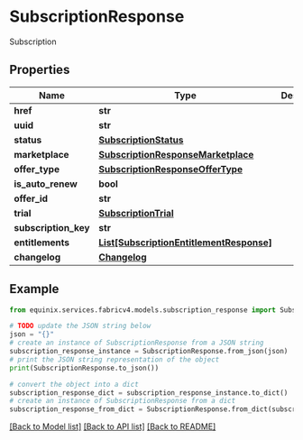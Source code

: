 # SubscriptionResponse

Subscription

## Properties

Name | Type | Description | Notes
------------ | ------------- | ------------- | -------------
**href** | **str** |  | [optional] 
**uuid** | **str** |  | [optional] 
**status** | [**SubscriptionStatus**](SubscriptionStatus.md) |  | [optional] 
**marketplace** | [**SubscriptionResponseMarketplace**](SubscriptionResponseMarketplace.md) |  | [optional] 
**offer_type** | [**SubscriptionResponseOfferType**](SubscriptionResponseOfferType.md) |  | [optional] 
**is_auto_renew** | **bool** |  | [optional] 
**offer_id** | **str** |  | [optional] 
**trial** | [**SubscriptionTrial**](SubscriptionTrial.md) |  | [optional] 
**subscription_key** | **str** |  | [optional] 
**entitlements** | [**List[SubscriptionEntitlementResponse]**](SubscriptionEntitlementResponse.md) |  | [optional] 
**changelog** | [**Changelog**](Changelog.md) |  | [optional] 

## Example

```python
from equinix.services.fabricv4.models.subscription_response import SubscriptionResponse

# TODO update the JSON string below
json = "{}"
# create an instance of SubscriptionResponse from a JSON string
subscription_response_instance = SubscriptionResponse.from_json(json)
# print the JSON string representation of the object
print(SubscriptionResponse.to_json())

# convert the object into a dict
subscription_response_dict = subscription_response_instance.to_dict()
# create an instance of SubscriptionResponse from a dict
subscription_response_from_dict = SubscriptionResponse.from_dict(subscription_response_dict)
```
[[Back to Model list]](../README.md#documentation-for-models) [[Back to API list]](../README.md#documentation-for-api-endpoints) [[Back to README]](../README.md)



